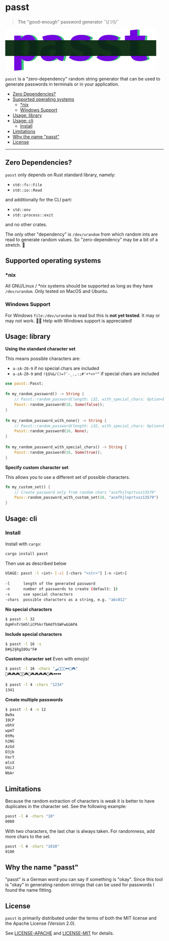 # passt
> The "good-enough" password generator ¯\\_(ツ)_/¯

!["Passt logo"](.github/passt-logo-1.png)

`passt` is a "zero-dependency" random string generator that can be used to generate passwords in terminals or in your application.

<!-- BEGIN mktoc -->
- [Zero Dependencies?](#zero-dependencies)
- [Supported operating systems](#supported-operating-systems)
  - [*nix](#nix)
  - [Windows Support](#windows-support)
- [Usage: library](#usage-library)
- [Usage: cli](#usage-cli)
  - [Install](#install)
- [Limitations](#limitations)
- [Why the name "passt"](#why-the-name-passt)
- [License](#license)
<!-- END mktoc -->

---

## Zero Dependencies?

`passt` only depends on Rust standard library, namely:
- `std::fs::File`
- `std::io::Read`

and additionally for the CLI part:
- `std::env`
- `std::process::exit`

and no other crates.

The only other "dependency" is `/dev/urandom` from which random ints are read to generate random values. So "zero-dependency" may be a bit of a stretch. 😬

## Supported operating systems

### *nix

All GNU/Linux / *nix systems should be supported as long as they have `/dev/urandom`. Only tested on MacOS and Ubuntu.

### Windows Support

For Windows `file:/dev/urandom` is read but this is **not yet tested**. It may or may not work. 🤷‍♀️ Help with Windows support is appreciated!


## Usage: library

**Using the standard character set**

This means possible characters are:
-  `a-zA-Z0-9` if no special chars are included
-  `a-zA-Z0-9` and `!§$%&/()=?´-_.,:;#'+*<>°^` if special chars are included

```rust
use passt::Passt;

fn my_random_password() -> String {
    // Passt::random_password(length: i32, with_special_chars: Option<bool>) -> String {
    Passt::random_password(16, Some(false));
}

fn my_random_password_with_none() -> String {
    // Passt::random_password(length: i32, with_special_chars: Option<bool>) -> String {
    Passt::random_password(16, None);
}

fn my_random_password_with_special_chars() -> String {
    Passt::random_password(16, Some(true));
}
```

**Specify custom character set**

This allows you to use a different set of possible characters.

```rust
fn my_custom_set() {
    // Create password only from random chars "acefhjlnprtvxz13579"
    Pass::random_password_with_custom_set(16, "acefhjlnprtvxz13579")
}
```

## Usage: cli

### Install

Install with `cargo`:

```bash
cargo install passt
```

Then use as described below

```bash
USAGE: passt -l <int> [-s] [-chars "<str>"] [-n <int>]

-l      length of the generated password
-n      number of passwords to create (default: 1)
-s      use special characters
-chars  possible characters as a string, e.g. "abc012"
```

**No special characters**
```bash
$ passt -l 32
OgHFnTrSH5liCPhkrfbHdfhSWFwGGAPA
```

**Include special characters**
```bash
$ passt -l 16 -s
D#§2§RgI0Ou°F#
```

**Custom character set**
Even with emojis!
```bash
$ passt -l 16 -chars "🛹🥗🌈🦔🕶🤳🎮"
🌈🎮🎮🎮🤳🥗🎮🌈🎮🎮🎮🎮🤳🎮🕶🕶

$ passt -l 4 -chars "1234"
1341
```

**Create multiple passwords**

```bash
$ passt -l 4 -n 12
Bw9a
I0CP
obhV
wpmT
0tMu
h2NG
AzGd
D3jb
FmrT
mlsX
UdiJ
NbAr
```

## Limitations

Because the random extraction of characters is weak it is better to have duplicates in the character set. See the following example:

```bash
passt -l 4 -chars "10"
0000
```

With two characters, the last char is always taken. For randomness, add more chars to the set.

```bash
passt -l 4 -chars "1010"
0100
```

## Why the name "passt"

"passt" is a German word you can say if something is "okay". Since this tool is "okay" in generating random strings that can be used for passwords I found the name fitting.

## License

`passt` is primarily distributed under the terms of both the MIT license and the Apache License (Version 2.0).

See [LICENSE-APACHE](LICENSE-APACHE) and [LICENSE-MIT](LICENSE-MIT) for details.